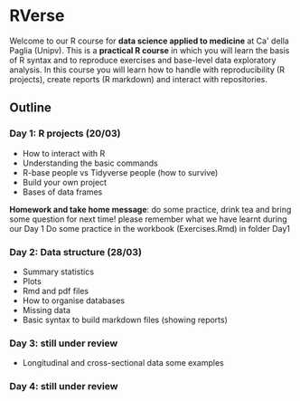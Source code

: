 # RVerse
Welcome to our R course for **data science applied to medicine** at Ca' della Paglia (Unipv).
This is a **practical R course** in which you will learn the basis of R syntax and to reproduce exercises and base-level data exploratory analysis. 
In this course you will learn how to handle with reproducibility (R projects), create reports (R markdown) and interact with repositories.

## Outline

### Day 1: R projects (20/03)
- How to interact with R
- Understanding the basic commands
- R-base people vs Tidyverse people (how to survive)
- Build your own project
- Bases of data frames

**Homework and take home message**: do some practice, drink tea and bring some question for next time!
please remember what we have learnt during our Day 1 
Do some practice in the workbook (Exercises.Rmd) in folder Day1

### Day 2: Data structure (28/03)
- Summary statistics
-  Plots
- Rmd and pdf files 
- How to organise databases
- Missing data
- Basic syntax to build markdown files (showing reports)

### Day 3: still under review
- Longitudinal and cross-sectional data some examples

### Day 4: still under review
  
